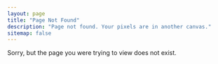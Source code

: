 ```yaml
---
layout: page
title: "Page Not Found"
description: "Page not found. Your pixels are in another canvas."
sitemap: false
---  
```

<section>
<div class="container">
    <div class="grid">
        Sorry, but the page you were trying to view does not exist.
    </div>
</div>
</section>